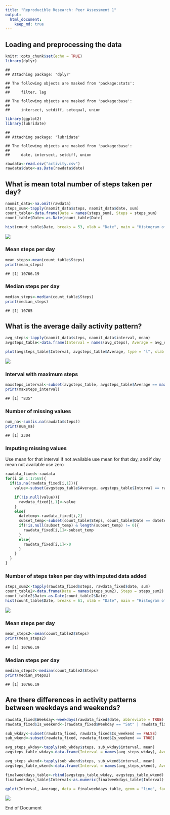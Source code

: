 ```yaml
---
title: "Reproducible Research: Peer Assessment 1"
output: 
  html_document:
    keep_md: true
---
```


## Loading and preprocessing the data

```r
knitr::opts_chunk$set(echo = TRUE)
library(dplyr)
```

```
## 
## Attaching package: 'dplyr'
```

```
## The following objects are masked from 'package:stats':
## 
##     filter, lag
```

```
## The following objects are masked from 'package:base':
## 
##     intersect, setdiff, setequal, union
```

```r
library(ggplot2)
library(lubridate)
```

```
## 
## Attaching package: 'lubridate'
```

```
## The following objects are masked from 'package:base':
## 
##     date, intersect, setdiff, union
```

```r
rawdata<-read.csv("activity.csv")
rawdata$date<-as.Date(rawdata$date)
```


## What is mean total number of steps taken per day?

```r
naomit_data<-na.omit(rawdata)
steps_sum<-tapply(naomit_data$steps, naomit_data$date, sum)
count_table<-data.frame(Date = names(steps_sum), Steps = steps_sum)
count_table$Date<-as.Date(count_table$Date)

hist(count_table$Date, breaks = 53, xlab = "Date", main = "Histogram of Steps per Day")
```

![](PA1_template_files/figure-html/total_steps-1.png)<!-- -->


### Mean steps per day

```r
mean_steps<-mean(count_table$Steps)
print(mean_steps)
```

```
## [1] 10766.19
```

### Median steps per day

```r
median_steps<-median(count_table$Steps)
print(median_steps)
```

```
## [1] 10765
```

## What is the average daily activity pattern?

```r
avg_steps<-tapply(naomit_data$steps, naomit_data$interval, mean)
avgsteps_table<-data.frame(Interval = names(avg_steps), Average = avg_steps)

plot(avgsteps_table$Interval, avgsteps_table$Average, type = "l", xlab = "Interval", ylab = "Average Steps Taken", main = "Average Number of Steps Taken per 5 min Interval (Oct - Nov 2012)")
```

![](PA1_template_files/figure-html/avg_daily_patterm-1.png)<!-- -->

### Interval with maximum steps

```r
maxsteps_interval<-subset(avgsteps_table, avgsteps_table$Average == max(avgsteps_table$Average))[1,1]
print(maxsteps_interval)
```

```
## [1] "835"
```

### Number of missing values

```r
num_na<-sum(is.na(rawdata$steps))
print(num_na)
```

```
## [1] 2304
```

### Imputing missing values
Use mean for that interval if not available use mean for that day, and if day mean not available use zero

```r
rawdata_fixed<-rawdata
for(i in 1:17568){
  if(is.na(rawdata_fixed[i,1])){
    value<-subset(avgsteps_table$Average, avgsteps_table$Interval == rawdata_fixed[i,3])

    if(!is.null(value)){
      rawdata_fixed[i,1]<-value
    }
    else{
      datetemp<-rawdata_fixed[i,2]
      subset_temp<-subset(count_table$Steps, count_table$Date == datetemp)
      if(!is.null(subset_temp) & length(subset_temp) != 0){
        rawdata_fixed[i,1]<-subset_temp
      }
      else{
        rawdata_fixed[i,1]<-0
      }
    } 
  }
}
```

### Number of steps taken per day with imputed data added

```r
steps_sum2<-tapply(rawdata_fixed$steps, rawdata_fixed$date, sum)
count_table2<-data.frame(Date = names(steps_sum2), Steps = steps_sum2)
count_table2$Date<-as.Date(count_table2$Date)
hist(count_table$Date, breaks = 61, xlab = "Date", main = "Histogram of Steps per Day - Missing Data Imputed")
```

![](PA1_template_files/figure-html/total_steps2-1.png)<!-- -->

### Mean steps per day

```r
mean_steps2<-mean(count_table2$Steps)
print(mean_steps2)
```

```
## [1] 10766.19
```

### Median steps per day

```r
median_steps2<-median(count_table2$Steps)
print(median_steps2)
```

```
## [1] 10766.19
```

## Are there differences in activity patterns between weekdays and weekends?

```r
rawdata_fixed$Weekday<-weekdays(rawdata_fixed$date, abbreviate = TRUE)
rawdata_fixed$Is_weekend<-(rawdata_fixed$Weekday == "Sat" | rawdata_fixed$Weekday == "Sun")

sub_wkday<-subset(rawdata_fixed, rawdata_fixed$Is_weekend == FALSE)
sub_wkend<-subset(rawdata_fixed, rawdata_fixed$Is_weekend == TRUE)

avg_steps_wkday<-tapply(sub_wkday$steps, sub_wkday$interval, mean)
avgsteps_table_wkday<-data.frame(Interval = names(avg_steps_wkday), Average = avg_steps_wkday, Is_weekend = "Weekdays")

avg_steps_wkend<-tapply(sub_wkend$steps, sub_wkend$interval, mean)
avgsteps_table_wkend<-data.frame(Interval = names(avg_steps_wkend), Average = avg_steps_wkend, Is_weekend = "Weekends")

finalweekdays_table<-rbind(avgsteps_table_wkday, avgsteps_table_wkend)
finalweekdays_table$Interval<-as.numeric(finalweekdays_table$Interval)

qplot(Interval, Average, data = finalweekdays_table, geom = "line", facets = .~Is_weekend, ylab = "Average Steps Taken", main = "Average Steps Taken per 5 min Interval - Weekdays vs Weekends")
```

![](PA1_template_files/figure-html/wkday_vs_wkend-1.png)<!-- -->

End of Document
